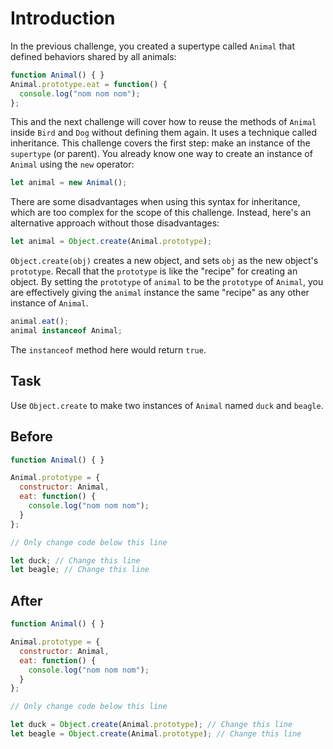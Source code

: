# Introduction

In the previous challenge, you created a supertype called `Animal` that defined behaviors shared by all animals:

```javascript
function Animal() { }
Animal.prototype.eat = function() {
  console.log("nom nom nom");
};
```
This and the next challenge will cover how to reuse the methods of `Animal` inside `Bird` and `Dog` without defining them again. It uses a technique called inheritance. This challenge covers the first step: make an instance of the `supertype` (or parent). You already know one way to create an instance of `Animal` using the `new` operator:
```javascript
let animal = new Animal();
```
There are some disadvantages when using this syntax for inheritance, which are too complex for the scope of this challenge. Instead, here's an alternative approach without those disadvantages:
```javascript
let animal = Object.create(Animal.prototype);
```
`Object.create(obj)` creates a new object, and sets `obj` as the new object's `prototype`. Recall that the `prototype` is like the "recipe" for creating an object. By setting the `prototype` of `animal` to be the `prototype` of `Animal`, you are effectively giving the `animal` instance the same "recipe" as any other instance of `Animal`.
```javascript
animal.eat();
animal instanceof Animal;
```
The `instanceof` method here would return `true`.

## Task 

Use `Object.create` to make two instances of `Animal` named `duck` and `beagle`.

## Before

```javascript
function Animal() { }

Animal.prototype = {
  constructor: Animal,
  eat: function() {
    console.log("nom nom nom");
  }
};

// Only change code below this line

let duck; // Change this line
let beagle; // Change this line
```

## After

```javascript
function Animal() { }

Animal.prototype = {
  constructor: Animal,
  eat: function() {
    console.log("nom nom nom");
  }
};

// Only change code below this line

let duck = Object.create(Animal.prototype); // Change this line
let beagle = Object.create(Animal.prototype); // Change this line
```
